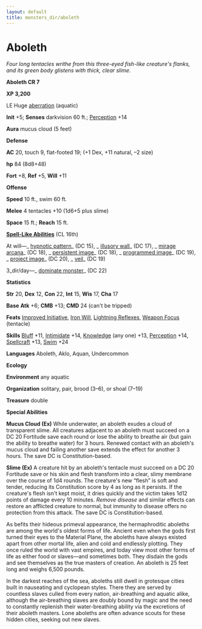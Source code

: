 ```yaml
---
layout: default
title: monsters_dir/aboleth
---
```

# Aboleth

_Four long tentacles writhe from this three-eyed fish-like creature's flanks, and its green body glistens with thick, clear slime._

**Aboleth CR 7**

**XP 3,200**

LE Huge [aberration](../creatureTypes#_aberration) (aquatic)

**Init** +5; **Senses** darkvision 60 ft.; [Perception](../../skills_dir/perception#_perception) +14

**Aura** mucus cloud (5 feet)

**Defense**

**AC** 20, touch 9, flat-footed 19; (+1 Dex, +11 natural, –2 size)

**hp** 84 (8d8+48)

**Fort** +8, **Ref** +5, **Will** +11

**Offense**

**Speed** 10 ft., swim 60 ft.

**Melee** 4 tentacles +10 (1d6+5 plus slime)

**Space** 15 ft.; **Reach** 15 ft.

**[Spell-Like Abilities](../universalMonsterRules#_spell-like-abilities)** (CL 16th)

At will—_ [hypnotic pattern](../../spells_dir/hypnoticPattern#_hypnotic-pattern)_ (DC 15), _ [illusory wall](../../spells_dir/illusoryWall#_illusory-wall)_ (DC 17), _ [mirage arcana](../../spells_dir/mirageArcana#_mirage-arcana)_ (DC 18), _ [persistent image](../../spells_dir/persistentImage#_persistent-image)_ (DC 18), _ [programmed image](../../spells_dir/programmedImage#_programmed-image)_ (DC 19), _ [project image](../../spells_dir/projectImage#_project-image)_ (DC 20), _ [veil](../../spells_dir/veil#_veil)_ (DC 19)

3_dir/day—_ [dominate monster](../../spells_dir/dominateMonster#_dominate-monster)_ (DC 22)

**Statistics**

**Str** 20, **Dex** 12, **Con** 22, **Int** 15, **Wis** 17, **Cha** 17

**Base**  **Atk** +6; **CMB** +13; **CMD** 24 (can't be tripped)

**Feats** [Improved Initiative](../../feats#_improved-initiative), [Iron Will](../../feats#_iron-will), [Lightning Reflexes](../../feats#_lightning-reflexes), [Weapon Focus](../../feats#_weapon-focus) (tentacle)

**Skills** [Bluff](../../skills_dir/bluff#_bluff) +11, [Intimidate](../../skills_dir/intimidate#_intimidate) +14, [Knowledge](../../skills_dir/knowledge#_knowledge) (any one) +13, [Perception](../../skills_dir/perception#_perception) +14, [Spellcraft](../../skills_dir/spellcraft#_spellcraft) +13, [Swim](../../skills_dir/swim#_swim) +24

**Languages** Aboleth, Aklo, Aquan, Undercommon

**Ecology**

**Environment** any aquatic

**Organization** solitary, pair, brood (3–6), or shoal (7–19)

**Treasure** double

**Special Abilities**

**Mucus Cloud (Ex)** While underwater, an aboleth exudes a cloud of transparent slime. All creatures adjacent to an aboleth must succeed on a DC 20 Fortitude save each round or lose the ability to breathe air (but gain the ability to breathe water) for 3 hours. Renewed contact with an aboleth's mucus cloud and failing another save extends the effect for another 3 hours. The save DC is Constitution-based.

**Slime (Ex)** A creature hit by an aboleth's tentacle must succeed on a DC 20 Fortitude save or his skin and flesh transform into a clear, slimy membrane over the course of 1d4 rounds. The creature's new “flesh” is soft and tender, reducing its Constitution score by 4 as long as it persists. If the creature's flesh isn't kept moist, it dries quickly and the victim takes 1d12 points of damage every 10 minutes. _Remove disease_ and similar effects can restore an afflicted creature to normal, but immunity to disease offers no protection from this attack. The save DC is Constitution-based.

As befits their hideous primeval appearance, the hermaphroditic aboleths are among the world's oldest forms of life. Ancient even when the gods first turned their eyes to the Material Plane, the aboleths have always existed apart from other mortal life, alien and cold and endlessly plotting. They once ruled the world with vast empires, and today view most other forms of life as either food or slaves—and sometimes both. They disdain the gods and see themselves as the true masters of creation. An aboleth is 25 feet long and weighs 6,500 pounds.

In the darkest reaches of the sea, aboleths still dwell in grotesque cities built in nauseating and cyclopean styles. There they are served by countless slaves culled from every nation, air-breathing and aquatic alike, although the air-breathing slaves are doubly bound by magic and the need to constantly replenish their water-breathing ability via the excretions of their aboleth masters. Lone aboleths are often advance scouts for these hidden cities, seeking out new slaves.

